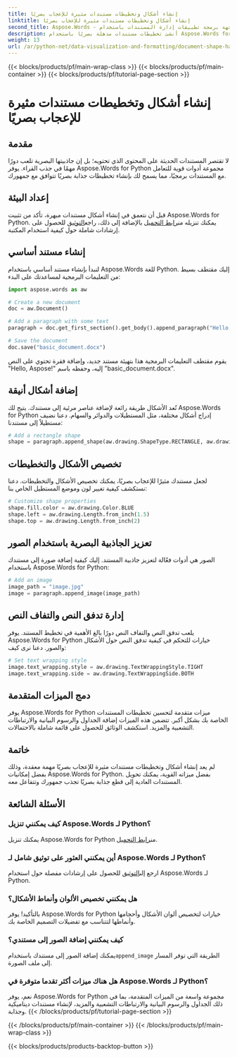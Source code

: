 ```yaml
---
title: إنشاء أشكال وتخطيطات مستندات مثيرة للإعجاب بصريًا
linktitle: إنشاء أشكال وتخطيطات مستندات مثيرة للإعجاب بصريًا
second_title: Aspose.Words - واجهة برمجة تطبيقات إدارة المستندات باستخدام Python
description: أنشئ تخطيطات مستندات مذهلة بصريًا باستخدام Aspose.Words for Python. تعرّف على كيفية إضافة الأشكال وتخصيص الأنماط وإدراج الصور وإدارة تدفق النص وتعزيز الجاذبية.
weight: 13
url: /ar/python-net/data-visualization-and-formatting/document-shape-handling-formatting/
---
```


{{< blocks/products/pf/main-wrap-class >}}
{{< blocks/products/pf/main-container >}}
{{< blocks/products/pf/tutorial-page-section >}}

# إنشاء أشكال وتخطيطات مستندات مثيرة للإعجاب بصريًا


## مقدمة

لا تقتصر المستندات الحديثة على المحتوى الذي تحتويه؛ بل إن جاذبيتها البصرية تلعب دورًا مهمًا في جذب القراء. يوفر Aspose.Words for Python مجموعة أدوات قوية للتعامل مع المستندات برمجيًا، مما يسمح لك بإنشاء تخطيطات جذابة بصريًا تتوافق مع جمهورك.

## إعداد البيئة

 قبل أن نتعمق في إنشاء أشكال مستندات مبهرة، تأكد من تثبيت Aspose.Words for Python. يمكنك تنزيله من[رابط التحميل](https://releases.aspose.com/words/python/) بالإضافة إلى ذلك، راجع[التوثيق](https://reference.aspose.com/words/python-net/) للحصول على إرشادات شاملة حول كيفية استخدام المكتبة.

## إنشاء مستند أساسي

لنبدأ بإنشاء مستند أساسي باستخدام Aspose.Words للغة Python. إليك مقتطف بسيط من التعليمات البرمجية لمساعدتك على البدء:

```python
import aspose.words as aw

# Create a new document
doc = aw.Document()

# Add a paragraph with some text
paragraph = doc.get_first_section().get_body().append_paragraph("Hello, Aspose!")

# Save the document
doc.save("basic_document.docx")
```

يقوم مقتطف التعليمات البرمجية هذا بتهيئة مستند جديد، وإضافة فقرة تحتوي على النص "Hello, Aspose!" إليه، وحفظه باسم "basic_document.docx".

## إضافة أشكال أنيقة

تُعد الأشكال طريقة رائعة لإضافة عناصر مرئية إلى مستندك. يتيح لك Aspose.Words for Python إدراج أشكال مختلفة، مثل المستطيلات والدوائر والسهام. دعنا نضيف مستطيلاً إلى مستندنا:

```python
# Add a rectangle shape
shape = paragraph.append_shape(aw.drawing.ShapeType.RECTANGLE, aw.drawing.RelativeHorizontalPosition.LEFT_MARGIN, 100, aw.drawing.RelativeVerticalPosition.TOP_MARGIN, 100, 200, 100)
```

## تخصيص الأشكال والتخطيطات

لجعل مستندك مثيرًا للإعجاب بصريًا، يمكنك تخصيص الأشكال والتخطيطات. دعنا نستكشف كيفية تغيير لون وموضع المستطيل الخاص بنا:

```python
# Customize shape properties
shape.fill.color = aw.drawing.Color.BLUE
shape.left = aw.drawing.Length.from_inch(1.5)
shape.top = aw.drawing.Length.from_inch(2)
```

## تعزيز الجاذبية البصرية باستخدام الصور

الصور هي أدوات فعّالة لتعزيز جاذبية المستند. إليك كيفية إضافة صورة إلى مستندك باستخدام Aspose.Words for Python:

```python
# Add an image
image_path = "image.jpg"
image = paragraph.append_image(image_path)
```

## إدارة تدفق النص والتفاف النص

يلعب تدفق النص والتفاف النص دورًا بالغ الأهمية في تخطيط المستند. يوفر Aspose.Words for Python خيارات للتحكم في كيفية تدفق النص حول الأشكال والصور. دعنا نرى كيف:

```python
# Set text wrapping style
image.text_wrapping.style = aw.drawing.TextWrappingStyle.TIGHT
image.text_wrapping.side = aw.drawing.TextWrappingSide.BOTH
```

## دمج الميزات المتقدمة

يوفر Aspose.Words for Python ميزات متقدمة لتحسين تخطيطات المستندات الخاصة بك بشكل أكبر. تتضمن هذه الميزات إضافة الجداول والرسوم البيانية والارتباطات التشعبية والمزيد. استكشف الوثائق للحصول على قائمة شاملة بالاحتمالات.

## خاتمة

لم يعد إنشاء أشكال وتخطيطات مستندات مثيرة للإعجاب بصريًا مهمة معقدة، وذلك بفضل إمكانيات Aspose.Words for Python. بفضل ميزاته القوية، يمكنك تحويل المستندات العادية إلى قطع جذابة بصريًا تجذب جمهورك وتتفاعل معه.

## الأسئلة الشائعة

### كيف يمكنني تنزيل Aspose.Words لـ Python؟
 يمكنك تنزيل Aspose.Words for Python من[رابط التحميل](https://releases.aspose.com/words/python/).

### أين يمكنني العثور على توثيق شامل لـ Aspose.Words لـ Python؟
 ارجع إلى[التوثيق](https://reference.aspose.com/words/python-net/) للحصول على إرشادات مفصلة حول استخدام Aspose.Words لـ Python.

### هل يمكنني تخصيص الألوان وأنماط الأشكال؟
بالتأكيد! يوفر Aspose.Words for Python خيارات لتخصيص ألوان الأشكال وأحجامها وأنماطها لتتناسب مع تفضيلات التصميم الخاصة بك.

### كيف يمكنني إضافة الصور إلى مستندي؟
يمكنك إضافة الصور إلى مستندك باستخدام`append_image` الطريقة التي توفر المسار إلى ملف الصورة.

### هل هناك ميزات أكثر تقدما متوفرة في Aspose.Words لـ Python؟
نعم، يوفر Aspose.Words for Python مجموعة واسعة من الميزات المتقدمة، بما في ذلك الجداول والرسوم البيانية والارتباطات التشعبية والمزيد، لإنشاء مستندات ديناميكية وجذابة.
{{< /blocks/products/pf/tutorial-page-section >}}

{{< /blocks/products/pf/main-container >}}
{{< /blocks/products/pf/main-wrap-class >}}

{{< blocks/products/products-backtop-button >}}
